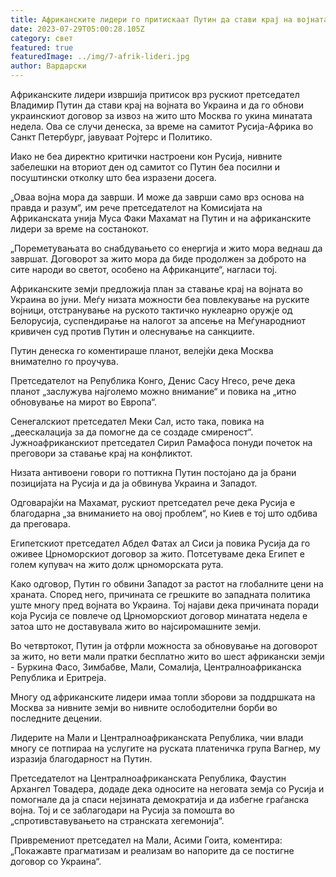 ```yaml
---
title: Африканските лидери го притискаат Путин да стави крај на војната во Украина
date: 2023-07-29T05:00:28.105Z
category: свет
featured: true
featuredImage: ../img/7-afrik-lideri.jpg
author: Вардарски
---
```

Африканските лидери извршија притисок врз рускиот претседател Владимир Путин да стави крај на војната во Украина и да го обнови украинскиот договор за извоз на жито што Москва го укина минатата недела. Ова се случи денеска, за време на самитот Русија-Африка во Санкт Петербург, јавуваат Ројтерс и Политико.

Иако не беа директно критички настроени кон Русија, нивните забелешки на вториот ден од самитот со Путин беа посилни и посуштински отколку што беа изразени досега.

„Оваа војна мора да заврши. И може да заврши само врз основа на правда и разум“, им рече претседателот на Комисијата на Африканската унија Муса Факи Махамат на Путин и на африканските лидери за време на состанокот.

„Пореметувањата во снабдувањето со енергија и жито мора веднаш да завршат. Договорот за жито мора да биде продолжен за доброто на сите народи во светот, особено на Африканците“, нагласи тој.

Африканските земји предложија план за ставање крај на војната во Украина во јуни. Меѓу низата можности беа повлекување на руските војници, отстранување на руското тактичко нуклеарно оружје од Белорусија, суспендирање на налогот за апсење на Меѓународниот кривичен суд против Путин и олеснување на санкциите.

Путин денеска го коментираше планот, велејќи дека Москва внимателно го проучува.

Претседателот на Република Конго, Денис Сасу Нгесо, рече дека планот „заслужува најголемо можно внимание“ и повика на „итно обновување на мирот во Европа“.

Сенегалскиот претседател Меки Сал, исто така, повика на „деескалација за да помогне да се создаде смиреност“. Јужноафриканскиот претседател Сирил Рамафоса понуди почеток на преговори за ставање крај на конфликтот.

Низата антивоени говори го поттикна Путин постојано да ја брани позицијата на Русија и да ја обвинува Украина и Западот.

Одговарајќи на Махамат, рускиот претседател рече дека Русија е благодарна „за вниманието на овој проблем“, но Киев е тој што одбива да преговара.

Египетскиот претседател Абдел Фатах ал Сиси ја повика Русија да го оживее Црноморскиот договор за жито. Потсетуваме дека Египет е голем купувач на жито долж црноморската рута.

Како одговор, Путин го обвини Западот за растот на глобалните цени на храната. Според него, причината се грешките во западната политика уште многу пред војната во Украина. Тој најави дека причината поради која Русија се повлече од Црноморскиот договор минатата недела е затоа што не доставувала жито во најсиромашните земји.

Во четвртокот, Путин ја отфрли можноста за обновување на договорот за жито, но вети мали пратки бесплатно жито во шест африкански земји - Буркина Фасо, Зимбабве, Мали, Сомалија, Централноафриканска Република и Еритреја.

Многу од африканските лидери имаа топли зборови за поддршката на Москва за нивните земји во нивните ослободителни борби во последните децении.

Лидерите на Мали и Централноафриканската Република, чии влади многу се потпираа на услугите на руската платеничка група Вагнер, му изразија благодарност на Путин.

Претседателот на Централноафриканската Република, Фаустин Архангел Товадера, додаде дека односите на неговата земја со Русија и помогнале да ја спаси нејзината демократија и да избегне граѓанска војна. Тој и се заблагодари на Русија за помошта во „спротивставувањето на странската хегемонија“.

Привремениот претседател на Мали, Асими Гоита, коментира: „Покажавте прагматизам и реализам во напорите да се постигне договор со Украина“.